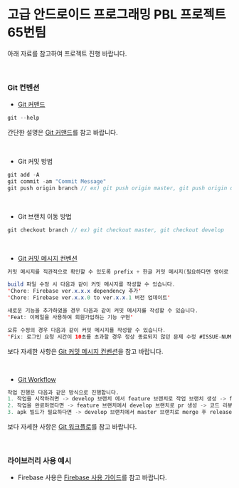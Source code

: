 # 고급 안드로이드 프로그래밍 PBL 프로젝트 65번팀

아래 자료를 참고하여 프로젝트 진행 바랍니다.

</br>

### Git 컨벤션

* [Git 커맨드](https://medium.com/@joongwon/git-git-%EB%AA%85%EB%A0%B9%EC%96%B4-%EC%A0%95%EB%A6%AC-c25b421ecdbd)
```java
git --help
```
간단한 설명은 [Git 커맨드](https://medium.com/@joongwon/git-git-%EB%AA%85%EB%A0%B9%EC%96%B4-%EC%A0%95%EB%A6%AC-c25b421ecdbd)를 참고 바랍니다.

</br>

* Git 커밋 방법
```java
git add -A 
git commit -am "Commit Message"
git push origin branch // ex) git push origin master, git push origin develop
```

</br>

* Git 브랜치 이동 방법
```java
git checkout branch // ex) git checkout master, git checkout develop
```

</br>

* [Git 커밋 메시지 컨벤션](https://velog.io/@archivvonjang/Git-Commit-Message-Convention)
```java
커밋 메시지를 직관적으로 확인할 수 있도록 prefix + 한글 커밋 메시지(필요하다면 영어로 작성)를 디폴트로 사용하여 주시기 바랍니다.

build 파일 수정 시 다음과 같이 커밋 메시지를 작성할 수 있습니다.
'Chore: Firebase ver.x.x.x dependency 추가'
'Chore: Firebase ver.x.x.0 to ver.x.x.1 버전 업데이트'

새로운 기능을 추가하였을 경우 다음과 같이 커밋 메시지를 작성할 수 있습니다.
'Feat: 이메일을 사용하여 회원가입하는 기능 구현'

오류 수정의 경우 다음과 같이 커밋 메시지를 작성할 수 있습니다.
'Fix: 로그인 요청 시간이 10초를 초과할 경우 정상 종료되지 않던 문제 수정 #ISSUE-NUMBER'
```
보다 자세한 사항은 [Git 커밋 메시지 컨벤션](https://velog.io/@archivvonjang/Git-Commit-Message-Convention)을 참고 바랍니다.

</br>

* [Git Workflow](https://gmlwjd9405.github.io/2018/05/11/types-of-git-branch.html)
```java
작업 진행은 다음과 같은 방식으로 진행합니다.
1. 작업을 시작하려면 -> develop 브랜치 에서 feature 브랜치로 작업 브랜치 생성 -> feature 브랜치 에서 작업
2. 작업을 완료하였다면 -> feature 브랜치에서 develop 브랜치로 pr 생성 -> 코드 리뷰 -> 이상 없으면 merge
3. apk 빌드가 필요하다면 -> develop 브랜치에서 master 브랜치로 merge 후 release 생성 (테스트는 develop 브랜치 위에서 개별 환경으로 진행)
```
보다 자세한 사항은 [Git 워크플로](https://gmlwjd9405.github.io/2018/05/11/types-of-git-branch.html)를 참고 바랍니다.

</br>

### 라이브러리 사용 예시

* Firebase 사용은 [Firebase 사용 가이드](https://firebase.google.com/docs/reference/android/packages?hl=ko)를 참고 바랍니다.


